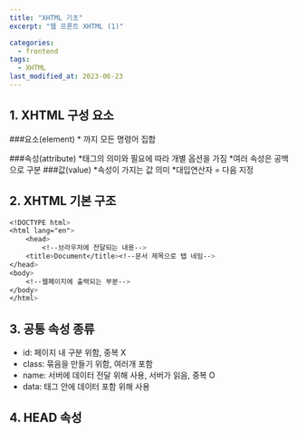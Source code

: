 ```yaml
---
title: "XHTML 기초"
excerpt: "웹 프론트 XHTML (1)"

categories:
  - frontend
tags:
  - XHTML
last_modified_at: 2023-06-23
---
```

## **1. XHTML 구성 요소** ##

###요소(element)
*<tag><tag/> 까지 모든 명령어 집합

###속성(attribute)
*태그의 의미와 필요에 따라 개별 옵션을 가짐
*여러 속성은 공백으로 구분
###값(value)
*속성이 가지는 값 의미
*대입연산자 = 다음 지정


## **2. XHTML 기본 구조** ##
```css
<!DOCTYPE html>
<html lang="en">
    <head>
        <!--브라우저에 전달되는 내용-->
    <title>Document</title><!--문서 제목으로 탭 네임-->
</head>
<body>
    <!--웹페이지에 출력되는 부분-->
</body>
</html>
```

## **3. 공통 속성 종류** ##

- id: 페이지 내 구분 위함, 중복 X
- class: 묶음을 만들기 위함, 여러개 포함
- name: 서버에 데이터 전달 위해 사용, 서버가 읽음, 중복 O
- data: 태그 안에 데이터 포함 위해 사용

## **4. HEAD 속성** ##